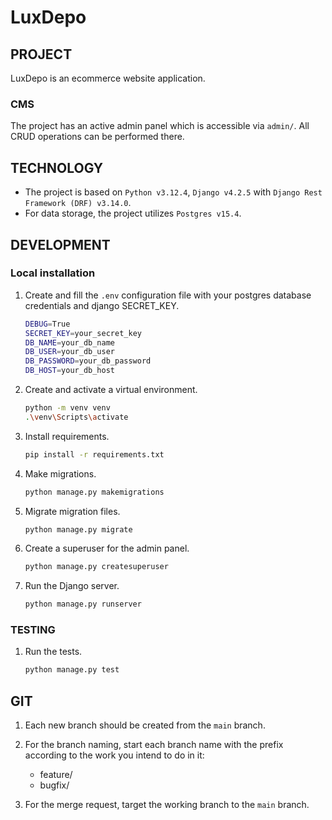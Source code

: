 # LuxDepo

## PROJECT

LuxDepo is an ecommerce website application.

### CMS

The project has an active admin panel which is accessible via `admin/`.
All CRUD operations can be performed there.

## TECHNOLOGY

- The project is based on `Python v3.12.4`, `Django v4.2.5` with `Django Rest Framework (DRF) v3.14.0`.
- For data storage, the project utilizes `Postgres v15.4`.

## DEVELOPMENT

### Local installation

1. Create and fill the `.env` configuration file with your postgres database credentials and django SECRET\_KEY.

    ```sh
    DEBUG=True
    SECRET_KEY=your_secret_key
    DB_NAME=your_db_name
    DB_USER=your_db_user
    DB_PASSWORD=your_db_password
    DB_HOST=your_db_host
    ```
2. Create and activate a virtual environment.

    ```sh
    python -m venv venv
    .\venv\Scripts\activate
    ```

3. Install requirements.

    ```sh
    pip install -r requirements.txt
    ```

4. Make migrations.

    ```sh
    python manage.py makemigrations
    ```

5. Migrate migration files.

    ```sh
    python manage.py migrate
    ```

6. Create a superuser for the admin panel.

    ```sh
    python manage.py createsuperuser
    ```

7. Run the Django server.

    ```sh
    python manage.py runserver
    ```

### TESTING

1. Run the tests.

    ```sh
    python manage.py test
    ```

## GIT

1. Each new branch should be created from the `main` branch.

2. For the branch naming, start each branch name with the prefix according to the work you intend to do in it:

    - feature/
    - bugfix/

3. For the merge request, target the working branch to the `main` branch.